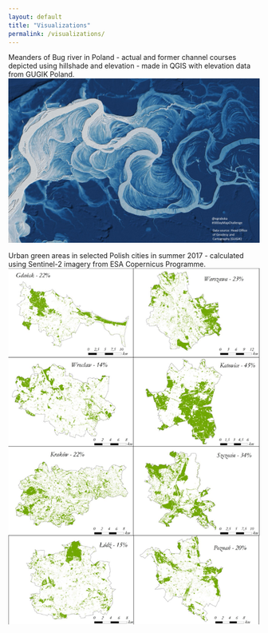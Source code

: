 ```yaml
---
layout: default
title: "Visualizations"
permalink: /visualizations/
---
```


Meanders of Bug river in Poland - actual and former channel courses depicted using hillshade and elevation  - made in QGIS with elevation data from 
GUGIK Poland.
![Image](FEdVc9gXwAMNzkY.jpg)

Urban green areas in selected Polish cities in summer 2017 - calculated using Sentinel-2 imagery from ESA Copernicus Programme.
![Image](26757773_266921627176591_664760967868165779_o.jpg)
